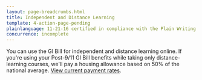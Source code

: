 ```yaml
---
layout: page-breadcrumbs.html
title: Independent and Distance Learning
template: 4-action-page-pending
plainlanguage: 11-21-16 certified in compliance with the Plain Writing Act
concurrence: incomplete
---
```


You can use the GI Bill for independent and distance learning online. If you're using your Post-9/11 GI Bill benefits while taking only distance-learning courses, we'll pay a housing allowance based on 50% of the national average. [View current payment rates](http://www.benefits.va.gov/gibill/resources/benefits_resources/rate_tables.asp).
